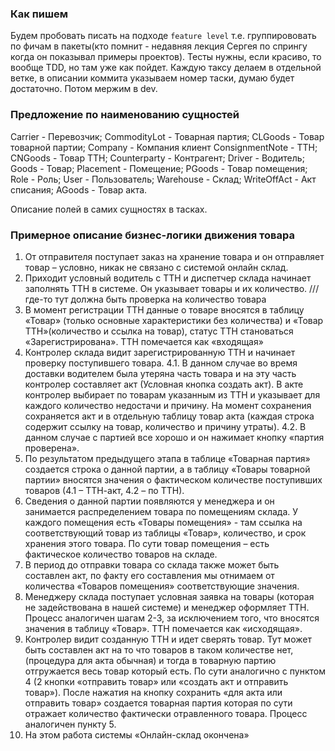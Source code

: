 ### Как пишем 
Будем пробовать писать на подходе `feature level` т.е. группирововать по фичам в пакеты(кто помнит - недавняя лекция Сергея по спрингу когда он показывал примеры проектов).
Тесты нужны, если красиво, то вообще TDD, но там уже как пойдет.
Каждую таксу делаем в отдельной ветке, в описании коммита указываем номер таски, думаю будет достаточно. Потом мержим в dev. 
### Предложение по наименованию сущностей
Carrier - Перевозчик;
CommodityLot - Товарная партия;
CLGoods - Товар товарной партии;
Company - Компания клиент
ConsignmentNote - ТТН;
CNGoods - Товар ТТН;
Counterparty - Контрагент;
Driver - Водитель;
Goods - Товар;
Placement - Помещение;
PGoods - Товар помещения;
Role - Роль;
User - Пользователь;
Warehouse - Склад;
WriteOffAct - Акт списания;
AGoods - Товар акта.

Описание полей в самих сущностях в тасках.

### Примерное описание бизнес-логики движения товара
1. От отправителя поступает заказ на хранение товара и он отправляет товар – условно, никак не связано с системой онлайн склад.
2. Приходит условный водитель с ТТН и диспетчер склада начинает заполнять ТТН в системе. Он указывает товары и их количество. ///где-то тут должна быть проверка на количество товара
3. В момент регистрации ТТН данные о товаре вносятся в таблицу «Товар» (только основные характеристики без количества) и «Товар ТТН»(количество и ссылка на товар), статус ТТН становаться «Зарегистрирована». ТТН помечается как «входящая»
4. Контролер склада видит зарегистрированную ТТН и начинает проверку поступившего товара.
4.1. В данном случае во время доставки водителем была утеряна часть товара и на эту часть контролер составляет акт (Условная кнопка создать акт). В акте контролер выбирает по товарам указанным из ТТН и указывает для каждого количество недостачи и причину. На момент сохранения сохраняется акт и в отдельную таблицу товар акта (каждая строка содержит ссылку на товар, количество и причину утраты). 
4.2. В данном случае с партией все хорошо и он нажимает кнопку «партия проверена». 
5. По результатом предыдущего этапа в таблице «Товарная партия» создается строка о данной партии, а в таблицу «Товары товарной партии» вносятся значения о фактическом количестве поступивших товаров (4.1 – ТТН-акт, 4.2 – по ТТН).
6. Сведения о данной партии появляются у менеджера и он занимается распределением товара по помещениям склада. У каждого помещения есть «Товары помещения» - там ссылка на соответствующий товар из таблицы «Товар», количество, и срок хранения этого товара.
По сути товар помещения – есть фактическое количество товаров на складе.
7. В период до отправки товара со склада также может быть составлен акт, по факту его составления мы отнимаем от количества «Товаров помещения» соответствующие значения.
8. Менеджеру склада поступает условная заявка на товары (которая не задействована в нашей системе) и менеджер оформляет ТТН. Процесс аналогичен шагам 2-3, за исключением того, что вносятся значения в таблицу «Товар». ТТН помечается как «исходящая».
9. Контролер видит созданную ТТН и идет сверять товар. Тут может быть составлен акт на то что товаров в таком количестве нет, (процедура для акта обычная) и тогда в товарную партию отгружается весь товар который есть. По сути аналогично с пунктом 4 (2 кнопки «отправить товар» или «создать акт и отправить товар»). После нажатия на кнопку сохранить «для акта или отправить товар» создается товарная партия которая по сути отражает количество фактически отравленного товара. Процесс аналогичен пункту 5.
10. На этом работа системы «Онлайн-склад окончена»
